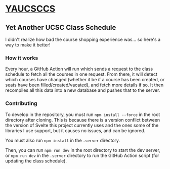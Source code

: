 # [YAUCSCCS](https://cabalex.github.io/yaucsccs)
## Yet Another UCSC Class Schedule

I didn't realize how bad the course shopping experience was... so here's a way to make it better!

### How it works
Every hour, a GitHub Action will run which sends a request to the class schedule to fetch all the courses in one request. From there, it will detect which courses have changed (whether it be if a course has been created, or seats have been filled/created/vacated), and fetch more details if so. It then recompiles all this data into a new database and pushes that to the server.

### Contributing
To develop in the repository, you must run `npm install --force` in the root directory after cloning. This is because there is a version conflict between the version of Svelte this project currently uses and the ones some of the libraries I use support, but it causes no issues, and can be ignored.

You must also run `npm install` in the `.server` directory.

Then, you can run `npm run dev` in the root directory to start the dev server, or `npm run dev` in the `.server` directory to run the GitHub Action script (for updating the class schedule).